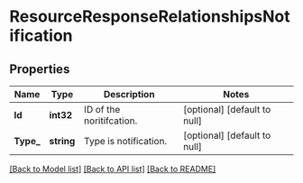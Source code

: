 # ResourceResponseRelationshipsNotification

## Properties
Name | Type | Description | Notes
------------ | ------------- | ------------- | -------------
**Id** | **int32** | ID of the noritifcation.  | [optional] [default to null]
**Type_** | **string** | Type is notification. | [optional] [default to null]

[[Back to Model list]](../README.md#documentation-for-models) [[Back to API list]](../README.md#documentation-for-api-endpoints) [[Back to README]](../README.md)

